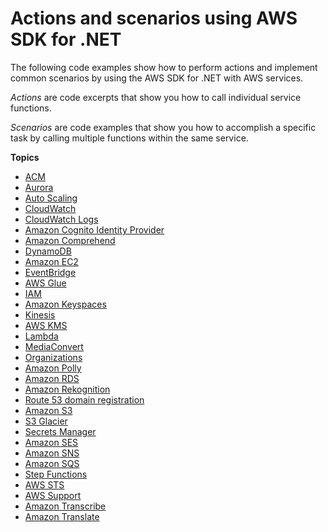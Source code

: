 # Actions and scenarios using AWS SDK for \.NET<a name="csharp_code_examples_categorized"></a>

The following code examples show how to perform actions and implement common scenarios by using the AWS SDK for \.NET with AWS services\.

*Actions* are code excerpts that show you how to call individual service functions\.

*Scenarios* are code examples that show you how to accomplish a specific task by calling multiple functions within the same service\.

**Topics**
+ [ACM](csharp_acm_code_examples.md)
+ [Aurora](csharp_aurora_code_examples.md)
+ [Auto Scaling](csharp_auto-scaling_code_examples.md)
+ [CloudWatch](csharp_cloudwatch_code_examples.md)
+ [CloudWatch Logs](csharp_cloudwatch-logs_code_examples.md)
+ [Amazon Cognito Identity Provider](csharp_cognito-identity-provider_code_examples.md)
+ [Amazon Comprehend](csharp_comprehend_code_examples.md)
+ [DynamoDB](csharp_dynamodb_code_examples.md)
+ [Amazon EC2](csharp_ec2_code_examples.md)
+ [EventBridge](csharp_eventbridge_code_examples.md)
+ [AWS Glue](csharp_glue_code_examples.md)
+ [IAM](csharp_iam_code_examples.md)
+ [Amazon Keyspaces](csharp_keyspaces_code_examples.md)
+ [Kinesis](csharp_kinesis_code_examples.md)
+ [AWS KMS](csharp_kms_code_examples.md)
+ [Lambda](csharp_lambda_code_examples.md)
+ [MediaConvert](csharp_mediaconvert_code_examples.md)
+ [Organizations](csharp_organizations_code_examples.md)
+ [Amazon Polly](csharp_polly_code_examples.md)
+ [Amazon RDS](csharp_rds_code_examples.md)
+ [Amazon Rekognition](csharp_rekognition_code_examples.md)
+ [Route 53 domain registration](csharp_route53-domains_code_examples.md)
+ [Amazon S3](csharp_s3_code_examples.md)
+ [S3 Glacier](csharp_glacier_code_examples.md)
+ [Secrets Manager](csharp_secrets-manager_code_examples.md)
+ [Amazon SES](csharp_ses_code_examples.md)
+ [Amazon SNS](csharp_sns_code_examples.md)
+ [Amazon SQS](csharp_sqs_code_examples.md)
+ [Step Functions](csharp_sfn_code_examples.md)
+ [AWS STS](csharp_sts_code_examples.md)
+ [AWS Support](csharp_support_code_examples.md)
+ [Amazon Transcribe](csharp_transcribe_code_examples.md)
+ [Amazon Translate](csharp_translate_code_examples.md)